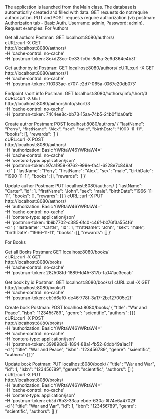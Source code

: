 The application is launched from the Main class. The database is automatically created and filled with data.
GET requests do not require authorization. PUT and POST requests require authorization 
(via postman: Authorization tab - Basic Auth. Username: admin, Password: admin).
Request examples:
For Authors

Get all authors
Postman: GET localhost:8080/authors/  
cURL:curl -X GET \
       http://localhost:8080/authors/ \
       -H 'cache-control: no-cache' \
       -H 'postman-token: 8e4d23cc-0e33-fc0d-8d5a-3e9d364e4b81'
       
Get author by id
Postman: GET localhost:8080/authors/
cURL:curl -X GET \
       http://localhost:8080/authors/1 \
       -H 'cache-control: no-cache' \
       -H 'postman-token: 7f0033ae-e707-e2d7-065a-0067c20db078'
       
Endpoint short info
Postman: GET localhost:8080/authors/info/short/3
cURL:curl -X GET \
       http://localhost:8080/authors/info/short/3 \
       -H 'cache-control: no-cache' \
       -H 'postman-token: 7404ee8c-bb73-15aa-74b5-24b0f1da0afb'
          
Create author
Postman: POST localhost:8080/authors/
  {
          "lastName": "Perry",
          "firstName": "Alex",
          "sex": "male",
          "birthDate": "1990-11-11",
          "books": [],
          "rewards": []
  }  
cURL:curl -X POST \
       http://localhost:8080/authors/ \
       -H 'authorization: Basic YWRtaW46YWRtaW4=' \
       -H 'cache-control: no-cache' \
       -H 'content-type: application/json' \
       -H 'postman-token: 97da1959-9762-999e-fa41-6928e7c849af' \
       -d ' {
             "lastName": "Perry",
             "firstName": "Alex",
             "sex": "male",
             "birthDate": "1990-11-11",
             "books": [],
             "rewards": []
         }'
                   
Update author
Postman: PUT localhost:8080/authors/
 {
        "lastName": "Carter",
        "id": 1,
        "firstName": "John",
        "sex": "male",
        "birthDate": "1966-11-11",
        "books": [],
        "rewards": []
 }
cURL:curl -X PUT \
       http://localhost:8080/authors/ \
       -H 'authorization: Basic YWRtaW46YWRtaW4=' \
       -H 'cache-control: no-cache' \
       -H 'content-type: application/json' \
       -H 'postman-token: 1b9b7702-c385-6fc0-c46f-b376f3a554f6' \
       -d ' {
             "lastName": "Carter",
             "id": 1,
             "firstName": "John",
             "sex": "male",
             "birthDate": "1966-11-11",
             "books": [],
             "rewards": []
         }'  
  
                    
                    
For Books

Get all Books
Postman: GET localhost:8080/books/  
cURL:curl -X GET \
       http://localhost:8080/books \
       -H 'cache-control: no-cache' \
       -H 'postman-token: 282508fd-1889-1d45-317b-fa041ac3ecab'
       
Get book by id
Postman: GET localhost:8080/books/1
cURL:curl -X GET \
       http://localhost:8080/books/1 \
       -H 'cache-control: no-cache' \
       -H 'postman-token: eb0d6af0-de46-778f-3a17-2bc127005e2f'
       
          
Create book
Postman: POST localhost:8080/books/
{
        "title": "War and Peace",
        "isbn": "123456789",
        "genre": "scientific",
        "authors": []
                   }  
cURL:curl -X POST \
       http://localhost:8080/books/ \
       -H 'authorization: Basic YWRtaW46YWRtaW4=' \
       -H 'cache-control: no-cache' \
       -H 'content-type: application/json' \
       -H 'postman-token: 399898d9-1894-88a1-fb52-8ddb49a1ac11' \
       -d '{
             "title": "War and Peace",
             "isbn": "123456789",
             "genre": "scientific",
             "authors": []
                 }'
                   
Update book
Postman: PUT localhost:8080/book/
 {
         "title": "War and War",
         "id": 1,
         "isbn": "123456789",
         "genre": "scientific",
         "authors": []
 }              
cURL:curl -X PUT \
       http://localhost:8080/books/ \
       -H 'authorization: Basic YWRtaW46YWRtaW4=' \
       -H 'cache-control: no-cache' \
       -H 'content-type: application/json' \
       -H 'postman-token: eb3d76b3-33aa-ebde-630a-0f74e6a47029' \
       -d '{
             "title": "War and War",
             "id": 1,
             "isbn": "123456789",
             "genre": "scientific",
             "authors": []
                 }'   
    